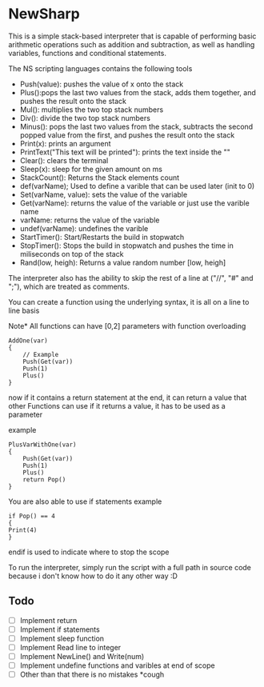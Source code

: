 # NewSharp
This is a simple stack-based interpreter that is capable of performing basic arithmetic operations such as addition and subtraction, as well as handling variables, functions and conditional statements.

The NS scripting languages contains the following tools

- Push(value): pushes the value of x onto the stack
- Plus():pops the last two values from the stack, adds them together, and pushes the result onto the stack
- Mul(): multiplies the two top stack numbers
- Div(): divide the two top stack numbers
- Minus(): pops the last two values from the stack, subtracts the second popped value from the first, and pushes the result onto the stack
- Print(x): prints an argument
- PrintText("This text will be printed"): prints the text inside the ""
- Clear(): clears the terminal
- Sleep(x): sleep for the given amount on ms
- StackCount(): Returns the Stack elements count
- def(varName); Used to define a varible that can be used later (init to 0)
- Set(varName, value): sets the value of the variable
- Get(varName): returns the value of the variable or just use the varible name
- varName: returns the value of the variable
- undef(varName): undefines the varible 
- StartTimer(): Start/Restarts the build in stopwatch
- StopTimer(): Stops the build in stopwatch and pushes the time in miliseconds on top of the stack
- Rand(low, heigh): Returns a value random number [low, heigh] 

The interpreter also has the ability to skip the rest of a line at ("//", "#" and ";"), which are treated as comments.

You can create a function using the underlying syntax, it is all on a line to line basis

Note* All functions can have [0,2] parameters with function overloading

```
AddOne(var)
{
    // Example
    Push(Get(var))
    Push(1)
    Plus()
}
```

now if it contains a return statement at the end, it can return a value that other Functions can use
if it returns a value, it has to be used as a parameter

example
```
PlusVarWithOne(var)
{
    Push(Get(var))   
    Push(1)
    Plus()
    return Pop()
}
```

You are also able to use if statements
example

```
if Pop() == 4
{
Print(4)
}
```

endif is used to indicate where to stop the scope

To run the interpreter, simply run the script with a full path in source code because i don't know how to do it any other way :D



## Todo
- [ ] Implement return
- [ ] Implement if statements
- [ ] Implement sleep function
- [ ] Implement Read line to integer
- [ ] Implement NewLine() and Write(num)
- [ ] Implement undefine functions and varibles at end of scope
- [ ] Other than that there is no mistakes *cough
